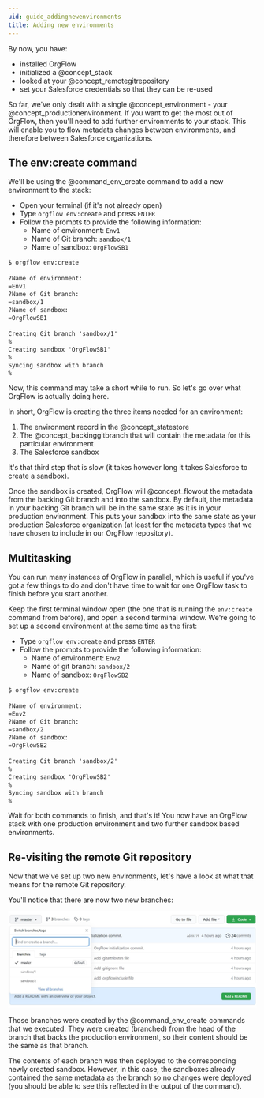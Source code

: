 ```yaml
---
uid: guide_addingnewenvironments
title: Adding new environments
---
```


By now, you have:

- installed OrgFlow
- initialized a @concept_stack
- looked at your @concept_remotegitrepository
- set your Salesforce credentials so that they can be re-used

So far, we've only dealt with a single @concept_environment - your @concept_productionenvironment. If you want to get the most out of OrgFlow, then you'll need to add further environments to your stack. This will enable you to flow metadata changes between environments, and therefore between Salesforce organizations.

## The env:create command

We'll be using the @command_env_create command to add a new environment to the stack:

- Open your terminal (if it's not already open)
- Type `orgflow env:create` and press `ENTER`
- Follow the prompts to provide the following information:
  - Name of environment: `Env1`
  - Name of Git branch: `sandbox/1`
  - Name of sandbox: `OrgFlowSB1`

```termynal
$ orgflow env:create

?Name of environment:
=Env1
?Name of Git branch:
=sandbox/1
?Name of sandbox:
=OrgFlowSB1

Creating Git branch 'sandbox/1'
%
Creating sandbox 'OrgFlowSB1'
%
Syncing sandbox with branch
%

```

<!-- ![Env setup](images/env-setup.gif) -->

Now, this command may take a short while to run. So let's go over what OrgFlow is actually doing here.

In short, OrgFlow is creating the three items needed for an environment:

1. The environment record in the @concept_statestore
2. The @concept_backinggitbranch that will contain the metadata for this particular environment
3. The Salesforce sandbox

It's that third step that is slow (it takes however long it takes Salesforce to create a sandbox).

Once the sandbox is created, OrgFlow will @concept_flowout the metadata from the backing Git branch and into the sandbox. By default, the metadata in your backing Git branch will be in the same state as it is in your production environment. This puts your sandbox into the same state as your production Salesforce organization (at least for the metadata types that we have chosen to include in our OrgFlow repository).

## Multitasking

You can run many instances of OrgFlow in parallel, which is useful if you've got a few things to do and don't have time to wait for one OrgFlow task to finish before you start another.

Keep the first terminal window open (the one that is running the `env:create` command from before), and open a second terminal window. We're going to set up a second environment at the same time as the first:

- Type `orgflow env:create` and press `ENTER`
- Follow the prompts to provide the following information:
  - Name of environment: `Env2`
  - Name of git branch: `sandbox/2`
  - Name of sandbox: `OrgFlowSB2`

```termynal
$ orgflow env:create

?Name of environment:
=Env2
?Name of Git branch:
=sandbox/2
?Name of sandbox:
=OrgFlowSB2

Creating Git branch 'sandbox/2'
%
Creating sandbox 'OrgFlowSB2'
%
Syncing sandbox with branch
%

```

<!-- ![Multi tasking](images/multi-tasking.gif) -->

Wait for both commands to finish, and that's it! You now have an OrgFlow stack with one production environment and two further sandbox based environments.

<!-- ![Env setup completed](images/env-setup-completed.jpg) -->

## Re-visiting the remote Git repository

Now that we've set up two new environments, let's have a look at what that means for the remote Git repository.

You'll notice that there are now two new branches:

![Environment branches](images/env-branches.jpg)

Those branches were created by the @command_env_create commands that we executed. They were created (branched) from the head of the branch that backs the production environment, so their content should be the same as that branch.

The contents of each branch was then deployed to the corresponding newly created sandbox. However, in this case, the sandboxes already contained the same metadata as the branch so no changes were deployed (you should be able to see this reflected in the output of the command).
